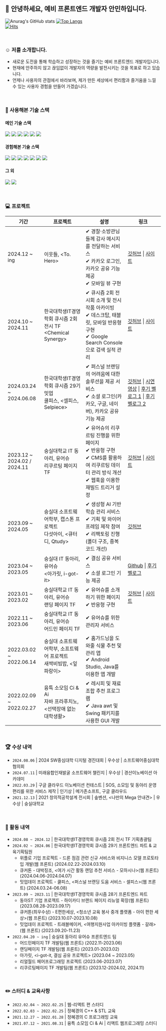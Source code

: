 ## 👋 안녕하세요, 예비 프론트엔드 개발자 안민하입니다.

![Anurag's GitHub stats](https://github-readme-stats.vercel.app/api?username=aaminha&show_icons=true&theme=radical) [![Top Langs](https://github-readme-stats.vercel.app/api/top-langs/?username=aaminha&langs_count=10&layout=compact&theme=dark)](https://github.com/aaminha/aaminha)
<br />
[![Hits](https://hits.seeyoufarm.com/api/count/incr/badge.svg?url=https%3A%2F%2Fgithub.com%2Fgjbae1212%2Fhit-counter)](https://hits.seeyoufarm.com)

<br/>

### ☺️ 저를 소개합니다.

- 새로운 도전을 통해 학습하고 성장하는 것을 즐기는 예비 프론트엔드 개발자입니다.
- 현재에 안주하지 않고 끊임없이 개발자의 역량을 발전시키는 것을 목표로 하고 있습니다.
- 언제나 사용자의 관점에서 바라보며, 제가 만든 세상에서 편리함과 즐거움을 느낄 수 있는 사용자 경험을 만들어 가겠습니다.

<br/>

### 🔧 사용해본 기술 스택

#### 메인 기술 스택

<img src="https://img.shields.io/badge/javascript-F7DF1E?style=for-the-badge&logo=javascript&logoColor=white"> <img src="https://img.shields.io/badge/typescript-3178C6?style=for-the-badge&logo=typescript&logoColor=white"> <img src="https://img.shields.io/badge/react-61DAFB?style=for-the-badge&logo=react&logoColor=white"> <img src="https://img.shields.io/badge/tailwindcss-06B6D4?style=for-the-badge&logo=tailwindcss&logoColor=white"> <img src="https://img.shields.io/badge/reactquery-FF4154?style=for-the-badge&logo=reactquery&logoColor=white"> <img src="https://img.shields.io/badge/recoil-f26b00?style=for-the-badge&logo=">

#### 경험해본 기술 스택

<img src="https://img.shields.io/badge/c-A8B9CC?style=for-the-badge&logo=c&logoColor=white"> <img src="https://img.shields.io/badge/c++-00599C?style=for-the-badge&logo=c++&logoColor=white"> <img src="https://img.shields.io/badge/python-3776AB?style=for-the-badge&logo=python&logoColor=white"> <img src="https://img.shields.io/badge/JAVA-007396?style=for-the-badge&logo=java&logoColor=white"> <img src="https://img.shields.io/badge/r-276DC3?style=for-the-badge&logo=r&logoColor=white"> <img src="https://img.shields.io/badge/html5-E34F26?style=for-the-badge&logo=html5&logoColor=white"> <img src="https://img.shields.io/badge/css-1572B6?style=for-the-badge&logo=css3&logoColor=white">

#### 그 외

<img src="https://img.shields.io/badge/github-181717?style=for-the-badge&logo=github&logoColor=white"> <img src="https://img.shields.io/badge/slack-4A154B?style=for-the-badge&logo=slack&logoColor=white">

<br/>

### 💻 프로젝트

| 기간 | 프로젝트 | 설명 | 링크 |
| --- | ---- | ----- | --- |
| 2024.12 ~ <br/>ing             | 이웃들, <To. Hero>                                                                    | ✔︎ 경찰·소방관님들께 감사 메시지를 전달하는 서비스<br/>✔︎ 카카오 로그인, 카카오 공유 기능 제공<br/>✔︎ 모바일 뷰 구현                                                   | [깃허브](https://github.com/Neighbors-dev/Frontend) \| [사이트](https://tohero.co.kr/)                                                                                                                                                                                                                                                                                                                                                                                                                                                                                 |
| 2024.10 ~ <br/>2024.11         | 한국대학생IT경영학회 큐시즘 2회 전시 TF<br/>\<Chemical Synergy>                       | ✔︎ 큐시즘 2회 전시회 소개 및 전시 작품 아카이빙<br/>✔︎ 데스크탑, 태블릿, 모바일 반응형 구현<br >✔︎ Google Search Console으로 검색 실적 관리                               | [깃허브](https://github.com/AAminha/kusitms-2nd-exhibition) \| [사이트](https://www.chemical-synergy-with-kusitms.com/)                                                                                                                                                                                                                                                                                                                                                                                                                                 |
| 2024.03.24 ~ <br/>2024.06.08          | 한국대학생IT경영학회 큐시즘 29기 밋업<br />쿨피스, <셀피스, Selpiece>                 | ✔︎ 퍼스널 브랜딩의 어려움에 대한 솔루션을 제공 서비스<br />✔︎ 소셜 로그인(카카오, 구글, 네이버), 카카오 공유 기능 제공                                         | [깃허브](https://github.com/KUSITMS-29th-TEAM-D/Frontend) \| [시연 영상](https://www.youtube.com/watch?v=jgDSXNzTFo4) \| [후기 벨로그 1](https://velog.io/@min_ha/%ED%81%90%EC%8B%9C%EC%A6%98-%ED%81%90%EC%8B%9C%EC%A6%98-29%EA%B8%B0-%EB%B0%8B%EC%97%85-%ED%94%84%EB%A1%9C%EC%A0%9D%ED%8A%B8-%ED%9B%84%EA%B8%B0-1-%ED%98%91%EC%97%85) \| [후기 벨로그 2](https://velog.io/@min_ha/%ED%81%90%EC%8B%9C%EC%A6%98-%ED%81%90%EC%8B%9C%EC%A6%98-29%EA%B8%B0-%EB%B0%8B%EC%97%85-%ED%94%84%EB%A1%9C%EC%A0%9D%ED%8A%B8-%ED%9B%84%EA%B8%B0-1-%ED%98%91%EC%97%85) |
| 2023.12 ~ <br/>2024.02 / 2024.11 | 숭실대학교 IT 동아리, 유어슈<br/>리쿠르팅 페이지 TF                                   | ✔︎ 유어슈의 리쿠르팅 진행을 위한 페이지<br/>✔︎ 반응형 구현<br/>✔︎ CMS를 활용하여 리쿠르팅 데이터 관리 방식 개선<br/>✔︎ 웹훅을 이용한 재빌드 트리거 설정 | [깃허브](https://github.com/yourssu/Yourssu-landing-page) \| [사이트](https://yourssu.com/recruiting/)                                                                                                                                                                                                                                                                                                                                                                                                                                                  |
| 2023.09 ~ <br/>2024.05         | 숭실대 소프트웨어학부, 캡스톤 프로젝트<br/>다섯아이, <큐터디, Qtudy>                  | ✔︎ 생성형 AI 기반 학습 관리 서비스<br />✔︎ 기획 및 와이어프레임 제작 참여<br />✔︎ 리팩토링 진행(폴더 구조, 중복 코드 개선)             | [깃허브](https://github.com/capstone-five-ai/Qtudy-FE)                                                                                                                                                                                                                                                                                                                                                                                                                                                                                                  |
| 2023.04 ~ 2023.05         | 숭실대 IT 동아리, 유어슈<br /><아가릿, i-got-it>                 | ✔︎ 결심 공유 서비스<br/>✔︎ 소셜 로그인 기능 제공                             | [Github](https://github.com/yourssu/i-got-it-frontend) \| [후기 벨로그](https://velog.io/@min_ha/%EC%95%84%EA%B0%80%EB%A6%BF-%EC%A1%B0%EA%B8%88-%EB%8A%A6%EC%9D%80..-%EC%95%84%EA%B0%80%EB%A6%BF-%ED%94%84%EB%A1%9C%EC%A0%9D%ED%8A%B8-%EA%B0%9C%EB%B0%9C-%ED%9B%84%EA%B8%B0#%ED%94%84%EB%A1%9C%EC%A0%9D%ED%8A%B8%EB%A5%BC-%EB%A7%88%EC%B9%9C-%EB%92%A4) |
| 2023.01 ~ <br/>2023.02           | 숭실대학교 IT 동아리, 유어슈<br/>랜딩 페이지 TF                                       | ✔︎ 유어슈를 소개하기 위한 페이지<br/>✔︎ 반응형 구현                                                                                                               | [깃허브](https://github.com/yourssu/Yourssu-landing-page) \| [사이트](https://yourssu.com/)                                                                                                                                                                                                                                                                                                                                                                                                                                                             |
| 2022.11 ~ <br/>2023.06           | 숭실대학교 IT 동아리, 유어슈<br/>어드민 페이지 TF                                     | ✔︎ 유어슈를 위한 관리자 서비스                                                                                                                        |
| 2022.03.02 ~ <br/>2022.06.14   | 숭실대 소프트웨어학부, 소프트웨어 프로젝트<br/>새싹비빔밥, <잎파랑이>                 | ✔︎ 홈가드닝을 도와줄 식물 추천 및 관리 앱<br/>✔︎ Android Studio, Java를 이용한 앱 개발                                                                                                                                                    |                                                                                                                                                                                                                                                                                                                                                                                                                                                                                                                                                         |
| 2022.02.09 ~ <br/>2022.02.27   | 융특 소모임 Ci & Ai<br/>자바 프라푸치노, <선택장애 없는 대학생활> | ✔︎ 레시피 및 재료 조합 ​​추천 프로그램<br/>✔︎ Java awt 및 Swing 패키지를 사용한 GUI 개발                                                                                                                                                    |                                                                                                                                                                                                                                                                                                                                                                                                                                                                                                                                                         |

<br/>

### 🏆 수상 내역

- `2024.08.06` | 2024 SW중심대학 디지털 경진대회 | 우수상 | 소프트웨어중심대학협의회
- `2024.07.11` | 미래융합인재발굴 소프트웨어 챌린지 | 우수상 | 경산이노베이션 아카데미
- `2022.03.29` | 구글 클라우드 이노베이션 컨테스트 | SOS, 소모임 및 동아리 운영 편리를 위한 서비스 제작 | 인기상 | 메가존소프트, 구글 클라우드
- `2021.12.13` | 2021 창의적공학설계 전시회 | 솦벤션, <나만의 Mega 안내견> | 우수상 | 숭실대학교

<br/>

### 🚀 활동 내역

- `2024.08 ~ 2024.12` | 한국대학생IT경영학회 큐시즘 2회 전시 TF 기획총괄팀
- `2024.02 ~ 2024.06` | 한국대학생IT경영학회 큐시즘 29기 프론트엔드 파트 & 교육기획팀원
  - 위플로 기업 프로젝트 - 드론 점검 관련 신규 서비스와 비지니스 모델 프로토타입 개발(웹 프론트) (2024.02.22-2024.03.10)
  - 큐커톤 - 대박징조, <여가 시간 활동 랜덤 추천 서비스 - 모하시나>(웹 프론트) (2024.04.06-2024.04.07)
  - 밋업데이 프로젝트 - 쿨피스, <퍼스널 브랜딩 도움 서비스 - 셀피스>(웹 프론트) (2024.03.24-06.08)
- `2023.09 ~ 2023.11` | 한국대학생IT경영학회 큐시즘 28기 프론트엔드 파트
  - 동아ST 기업 프로젝트 - 하이카디 브랜드 페이지 리뉴얼 확장(웹 프론트) (2023.08.28-2023.09.17)
  - 큐커톤(최우수상) - E편한세상, <청소년 교육 봉사 중개 플랫폼 - 아이 편한 세상>(웹 프론트) (2023.10.07-2023.10.08)
  - 밋업데이 프로젝트 - 트래블메이커, <여행지원사업 아카이빙 플랫폼 - 갈래>(웹 프론트) (2023.09.20-11.23)
- `2022.04.20 ~ ing` | 숭실대 동아리 유어슈 프론트엔드 팀
  - 어드민페이지 TF 개발팀(웹 프론트) (2022.11-2023.06)
  - 랜딩페이지 TF 개발팀(웹 프론트) (2023.01-2023.02)
  - 아가릿, <i-got-it, 결심 공유 프로젝트> (2023.04 ~ 2023.05)
  - 리얼월드 페어프로그래밍 프로젝트 (2023.06-2023.07)
  - 리쿠르팅페이지 TF 개발팀(웹 프론트) (2023.12-2024.02, 2024.11)

<br/>

### ✏️ 스터디 & 교육사항

- `2022.02.04 ~ 2022.02.25` | 웹-리액트 편 스터디
- `2022.02.03 ~ 2022.02.25` | 정혜경의 C++ & STL 교육
- `2021.12.27 ~ 2022.01.28` | 정혜경의 C 프로그래밍 교육
- `2021.07.12 ~ 2021.08.31` | 융특 소모임 Ci & Ai | 리액트 웹프로그래밍 스터디
